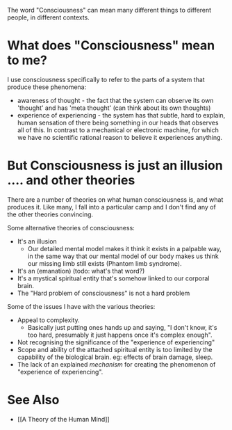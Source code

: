 The word "Consciousness" can mean many different things to different people, in different contexts.

# What does "Consciousness" mean to me?
I use consciousness specifically to refer to the parts of a system that produce these phenomena:
* awareness of thought - the fact that the system can observe its own 'thought' and has 'meta thought' (can think about its own thoughts)
* experience of experiencing - the system has that subtle, hard to explain, human sensation of there being something in our heads that observes all of this. In contrast to a mechanical or electronic machine, for which we have no scientific rational reason to believe it experiences anything.

# But Consciousness is just an illusion .... and other theories
There are a number of theories on what human consciousness is, and what produces it. Like many, I fall into a particular camp and I don't find any of the other theories convincing.

Some alternative theories of consciousness:
* It's an illusion
   * Our detailed mental model makes it think it exists in a palpable way, in the same way that our mental model of our body makes us think our missing limb still exists (Phantom limb syndrome).
* It's an (emanation)   (todo: what's that word?)
* It's a mystical spiritual entity that's somehow linked to our corporal brain.
* The "Hard problem of consciousness" is not a hard problem

Some of the issues I have with the various theories:
* Appeal to complexity.
   * Basically just putting ones hands up and saying, "I don't know, it's too hard, presumably it just happens once it's complex enough".
* Not recognising the significance of the "experience of experiencing"
* Scope and ability of the attached spiritual entity is too limited by the capability of the biological brain. eg: effects of brain damage, sleep.
* The lack of an explained _mechanism_ for creating the phenomenon of "experience of experiencing".

# See Also
* [[A Theory of the Human Mind]]